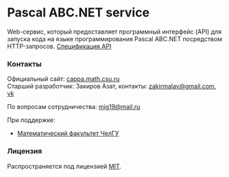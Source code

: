 # Pascal ABC.NET service
Web-сервис, который предоставляет программный интерфейс (API) для запуска кода на языке программирования Pascal ABC.NET посредством HTTP-запросов. 
[Спецификация API](docs/specification.md)

### Контакты
Официальный сайт: [cappa.math.csu.ru](http://cappa.math.csu.ru/)   
Старший разработчик: Закиров Азат, контакты: zakirmalay@gmail.com, [vk](https://vk.com/60braids) 

По вопросам сотрудничества: mig19@mail.ru

При поддержке:
 * [Математический факультет ЧелГУ](http://math.csu.ru)

### Лицензия
Распространяется под лицензией [MIT](LICENSE).